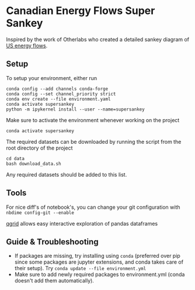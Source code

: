 # Canadian Energy Flows Super Sankey

Inspired by the work of Otherlabs who created a detailed sankey diagram of [US energy flows](http://departmentof.energy/).

## Setup

To setup your environment, either run
```
conda config --add channels conda-forge
conda config --set channel_priority strict
conda env create --file environment.yaml
conda activate supersankey
python -m ipykernel install --user --name=supersankey
```

Make sure to activate the environment whenever working on the project
```
conda activate supersankey
```

The required datasets can be downloaded by running the script from the root directory of the project
```
cd data
bash download_data.sh
```

Any required datasets should be added to this list.

## Tools
For nice diff's of notebook's, you can change your git configuration with `nbdime config-git --enable`

[qgrid](https://github.com/quantopian/qgrid) allows easy interactive exploration of pandas dataframes


## Guide & Troubleshooting
- If packages are missing, try installing using `conda` (preferred over pip since some packages are jupyter extensions, and conda takes care of their setup).  Try `conda update --file environment.yml`
- Make sure to add newly required packages to environment.yml (conda doesn't add them automatically).
